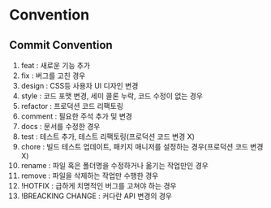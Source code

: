 # Convention

## Commit Convention
 1. feat : 새로운 기능 추가
 2. fix : 버그를 고친 경우
 3. design : CSS등 사용자 UI 디자인 변경 
 4. style : 코드 포맷 변경, 세미 콜론 누락, 코드 수정이 없는 경우
 5. refactor : 프로덕션 코드 리팩토링
 6. comment : 필요한 주석 추가 및 변경
 7. docs : 문서를 수정한 경우
 8. test : 테스트 추가, 테스트 리팩토링(프로덕션 코드 변경 X)
 9. chore : 빌드 테스트 업데이트, 패키지 매니저를 설정하는 경우(프로덕션 코드 변경 X)
 10. rename : 파일 혹은 폴더명을 수정하거나 옮기는 작업만인 경우
 11. remove : 파일을 삭제하는 작업만 수행한 경우
 12. !HOTFIX : 급하게 치명적인 버그를 고쳐야 하는 경우
 13. !BREACKING CHANGE : 커다란 API 변경의 경우
